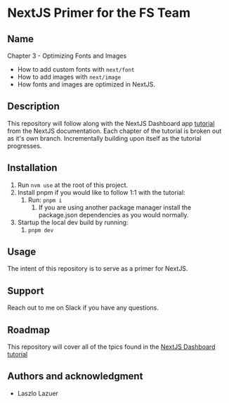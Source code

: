 # NextJS Primer for the FS Team

## Name
Chapter 3 - Optimizing Fonts and Images

* How to add custom fonts with `next/font`
* How to add images with `next/image`
* How fonts and images are optimized in NextJS.

## Description
This repository will follow along with the NextJS Dashboard app [tutorial](https://nextjs.org/learn/dashboard-app) from the NextJS documentation. Each chapter of the tutorial is broken out as it's own branch. Incrementally building upon itself as the tutorial progresses.

## Installation
1. Run `nvm use` at the root of this project.
2. Install pnpm if you would like to follow 1:1 with the tutorial:
   1. Run: `pnpm i`
      1. If you are using another package manager install the package.json dependencies as you would normally.
3. Startup the local dev build by running:
   1. `pnpm dev`

## Usage
The intent of this repository is to serve as a primer for NextJS.

## Support
Reach out to me on Slack if you have any questions.

## Roadmap
This repository will cover all of the tpics found in the [NextJS Dashboard tutorial](https://nextjs.org/learn/dashboard-app/css-styling)

## Authors and acknowledgment
- Laszlo Lazuer
